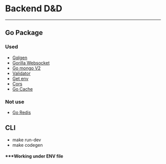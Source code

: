 # Backend D&D

---

## Go Package

### Used

- [Gqlgen](github.com/99designs/gqlgen)
- [Gorilla Websocket](https://github.com/gorilla/websocket)
- [Go mongo V2](go.mongodb.org/mongo-driver/v2/mongo)
- [Validator](https://pkg.go.dev/github.com/go-playground/validator/v10)
- [Get env](github.com/joho/godotenv)
- [Cors](github.com/rs/cors)
- [Go Cache](https://github.com/patrickmn/go-cache)

### Not use

- [Go Redis](github.com/redis/go-redis/v9)

## CLI

- make run-dev
- make codegen

#### \*\*\*Working under ENV file
